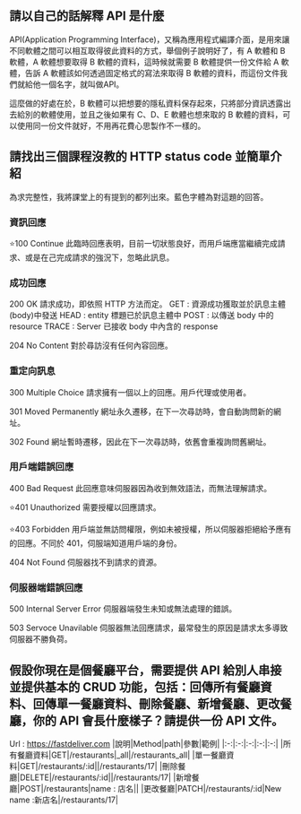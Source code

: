 ## 請以自己的話解釋 API 是什麼
API(Application Programming Interface)，又稱為應用程式編譯介面，是用來讓不同軟體之間可以相互取得彼此資料的方式，舉個例子說明好了，有 A 軟體和 B 軟體，A 軟體想要取得 B 軟體的資料，這時候就需要 B 軟體提供一份文件給 A 軟體，告訴 A 軟體該如何透過固定格式的寫法來取得 B 軟體的資料，而這份文件我們就給他一個名字，就叫做API。

這麼做的好處在於，B 軟體可以把想要的隱私資料保存起來，只將部分資訊透露出去給別的軟體使用，並且之後如果有 C、D、E 軟體也想來取的 B 軟體的資料，可以使用同一份文件就好，不用再花費心思製作不一樣的。


## 請找出三個課程沒教的 HTTP status code 並簡單介紹
為求完整性，我將課堂上的有提到的都列出來。藍色字體為對這題的回答。

### 資訊回應
:star:100 Continue
此臨時回應表明，目前一切狀態良好，而用戶端應當繼續完成請求、或是在己完成請求的強況下，忽略此訊息。

### 成功回應
200 OK
請求成功，即依照 HTTP 方法而定。
GET : 資源成功獲取並於訊息主體(body)中發送
HEAD : entity 標題已於訊息主體中
POST : 以傳送 body 中的 resource
TRACE : Server 已接收 body 中內含的 response

204 No Content
對於尋訪沒有任何內容回應。

### 重定向訊息
300 Multiple Choice
請求擁有一個以上的回應。用戶代理或使用者。

301 Moved Permanently
網址永久遷移，在下一次尋訪時，會自動詢問新的網址。

302 Found
網址暫時遷移，因此在下一次尋訪時，依舊會重複詢問舊網址。

### 用戶端錯誤回應
400 Bad Request
此回應意味伺服器因為收到無效語法，而無法理解請求。

:star:401 Unauthorized
需要授權以回應請求。

:star:403 Forbidden
用戶端並無訪問權限，例如未被授權，所以伺服器拒絕給予應有的回應。不同於 401，伺服端知道用戶端的身份。

404 Not Found
伺服器找不到請求的資源。


### 伺服器端錯誤回應
500 Internal Server Error
伺服器端發生未知或無法處理的錯誤。

503 Servoce Unavilable
伺服器無法回應請求，最常發生的原因是請求太多導致伺服器不勝負荷。

## 假設你現在是個餐廳平台，需要提供 API 給別人串接並提供基本的 CRUD 功能，包括：回傳所有餐廳資料、回傳單一餐廳資料、刪除餐廳、新增餐廳、更改餐廳，你的 API 會長什麼樣子？請提供一份 API 文件。

Url : https://fastdeliver.com
|說明|Method|path|參數|範例|
|:-:|:-:|:-:|:-:|:-:|
|所有餐廳資料|GET|/restaurants|_all|/restaurants_all|
|單一餐廳資料|GET|/restaurants/:id||/restaurants/17|
|刪除餐廳|DELETE|/restaurants/:id||/restaurants/17|
|新增餐廳|POST|/restaurants|name : 店名||
|更改餐廳|PATCH|/restaurants/:id|New name :新店名|/restaurants/17|